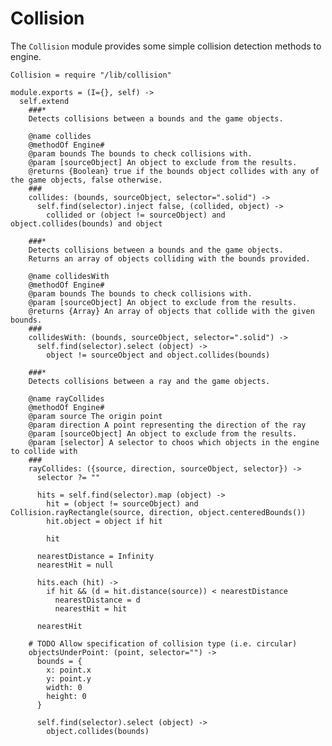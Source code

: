 Collision
========

The `Collision` module provides some simple collision detection methods to engine.

    Collision = require "/lib/collision"

    module.exports = (I={}, self) ->
      self.extend
        ###*
        Detects collisions between a bounds and the game objects.

        @name collides
        @methodOf Engine#
        @param bounds The bounds to check collisions with.
        @param [sourceObject] An object to exclude from the results.
        @returns {Boolean} true if the bounds object collides with any of the game objects, false otherwise.
        ###
        collides: (bounds, sourceObject, selector=".solid") ->
          self.find(selector).inject false, (collided, object) ->
            collided or (object != sourceObject) and object.collides(bounds) and object

        ###*
        Detects collisions between a bounds and the game objects.
        Returns an array of objects colliding with the bounds provided.

        @name collidesWith
        @methodOf Engine#
        @param bounds The bounds to check collisions with.
        @param [sourceObject] An object to exclude from the results.
        @returns {Array} An array of objects that collide with the given bounds.
        ###
        collidesWith: (bounds, sourceObject, selector=".solid") ->
          self.find(selector).select (object) ->
            object != sourceObject and object.collides(bounds)

        ###*
        Detects collisions between a ray and the game objects.

        @name rayCollides
        @methodOf Engine#
        @param source The origin point
        @param direction A point representing the direction of the ray
        @param [sourceObject] An object to exclude from the results.
        @param [selector] A selector to choos which objects in the engine to collide with
        ###
        rayCollides: ({source, direction, sourceObject, selector}) ->
          selector ?= ""

          hits = self.find(selector).map (object) ->
            hit = (object != sourceObject) and Collision.rayRectangle(source, direction, object.centeredBounds())
            hit.object = object if hit

            hit

          nearestDistance = Infinity
          nearestHit = null

          hits.each (hit) ->
            if hit && (d = hit.distance(source)) < nearestDistance
              nearestDistance = d
              nearestHit = hit

          nearestHit

        # TODO Allow specification of collision type (i.e. circular)
        objectsUnderPoint: (point, selector="") ->
          bounds = {
            x: point.x
            y: point.y
            width: 0
            height: 0
          }

          self.find(selector).select (object) ->
            object.collides(bounds)
